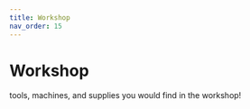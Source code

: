 ```yaml
---
title: Workshop
nav_order: 15
---
```

# Workshop

tools, machines, and supplies you would find in the workshop!
